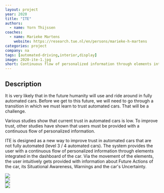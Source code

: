 ```yaml
---
layout: project
year: 2020
title: "ITE"
authors:
  - name: Yorn Thijssen
coaches:
  - name: Marieke Martens
    website: https://research.tue.nl/en/persons/marieke-h-martens
categories: project
company: na
tags: [automated-driving,interior,display]
image: 2020-ite-1.jpg
short: Continuous flow of personalized information through elements integrated in the dashboard of the car.
---
```


## Description
It is very likely that in the future humanity will use and ride around in fully automated cars. Before we get to this future, we will need to go through a transition in which we must learn to trust automated cars. That will be a challenge.

Various studies show that current trust in automated cars is low. To improve trust, other studies have shown that users must be provided with a continuous flow of personalized information.

ITE is designed as a new way to improve trust in automated cars that are not fully automated (level 3 / 4 automated cars). The system provides the user with a continuous flow of personalized information through elements integrated in the dashboard of the car. Via the movement of the elements, the user intuitively gets provided with information about Future Actions of the car, its Situational Awareness, Warnings and the car's Uncertainty.

<div class="project-image">
  <img src="/assets/img/2020-ite-2.jpg">
</div>
<div class="project-image">
  <img src="/assets/img/2020-ite-3.jpg">
</div>
<div class="project-image">
  <img src="/assets/img/2020-ite-4.jpg">
</div>
